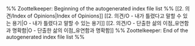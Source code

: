 %% Zoottelkeeper: Beginning of the autogenerated index file list  %%
 [[2. 의견/Index of Opinions|Index of Opinions]]
 [[2. 의견/O - 내가 틀렸다고 말할 수 있는 용기|O - 내가 틀렸다고 말할 수 있는 용기]]
 [[2. 의견/O - 단출한 삶의 이점_유연함과 명확함|O - 단출한 삶의 이점_유연함과 명확함]]
%% Zoottelkeeper: End of the autogenerated index file list  %%
